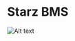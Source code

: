 # Starz BMS 

![Alt text]([https://assets.digitalocean.com/articles/alligator/boo.svg](https://raw.githubusercontent.com/RAYEN311/Starz-Electonics-BMS-App/main/starz.png)https://raw.githubusercontent.com/RAYEN311/Starz-Electonics-BMS-App/main/starz.png "a title")


